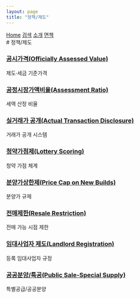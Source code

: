 ```yaml
---
layout: page
title: "정책/제도"
---
```


<link rel="stylesheet" href="{{ site.baseurl }}/assets/style.css">
<div class="nav">
  <a href="{{ site.baseurl }}/">Home</a>
  <a href="{{ site.baseurl }}/search.html">검색</a>
  <a href="{{ site.baseurl }}/about.html">소개</a>
  <a href="{{ site.baseurl }}/disclaimer.html">면책</a>
</div>
# 정책/제도
<div><h3><a href='{{ site.baseurl }}/terms/officiallyassessedvalue.html'>공시가격(Officially Assessed Value)</a></h3><div class='small'>제도·세금 기준가격</div></div><div><h3><a href='{{ site.baseurl }}/terms/assessmentratio.html'>공정시장가액비율(Assessment Ratio)</a></h3><div class='small'>세액 산정 비율</div></div><div><h3><a href='{{ site.baseurl }}/terms/actualtransactiondisclosure.html'>실거래가 공개(Actual Transaction Disclosure)</a></h3><div class='small'>거래가 공개 시스템</div></div><div><h3><a href='{{ site.baseurl }}/terms/lotteryscoring.html'>청약가점제(Lottery Scoring)</a></h3><div class='small'>청약 가점 체계</div></div><div><h3><a href='{{ site.baseurl }}/terms/pricecaponnewbuilds.html'>분양가상한제(Price Cap on New Builds)</a></h3><div class='small'>분양가 규제</div></div><div><h3><a href='{{ site.baseurl }}/terms/resalerestriction.html'>전매제한(Resale Restriction)</a></h3><div class='small'>전매 가능 시점 제한</div></div><div><h3><a href='{{ site.baseurl }}/terms/landlordregistration.html'>임대사업자 제도(Landlord Registration)</a></h3><div class='small'>등록 임대사업자 규정</div></div><div><h3><a href='{{ site.baseurl }}/terms/publicsale-specialsupply.html'>공공분양/특공(Public Sale-Special Supply)</a></h3><div class='small'>특별공급/공공분양</div></div>
